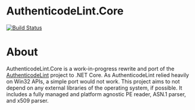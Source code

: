 AuthenticodeLint.Core
===========

[![Build Status](https://travis-ci.org/vcsjones/AuthenticodeLint.Core.svg?branch=master)](https://travis-ci.org/vcsjones/AuthenticodeLint.Core)

# About

AuthenticodeLint.Core is a work-in-progress rewrite and port of the [AuthenticodeLint][1]
project to .NET Core. As AuthenticodeLint relied heavily on Win32 APIs, a simple port would
not work. This project aims to not depend on any external libraries of the operating system,
if possible. It includes a fully managed and platform agnostic PE reader, ASN.1 parser, and 
x509 parser.

[1]: https://github.com/vcsjones/AuthenticodeLint